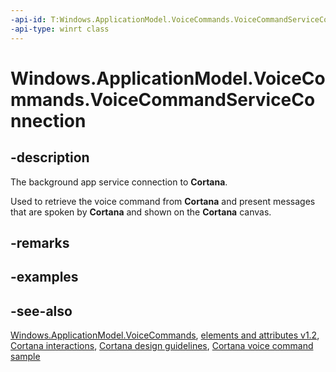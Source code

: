 ```yaml
---
-api-id: T:Windows.ApplicationModel.VoiceCommands.VoiceCommandServiceConnection
-api-type: winrt class
---
```


<!-- Class syntax.
public class VoiceCommandServiceConnection : Windows.ApplicationModel.VoiceCommands.IVoiceCommandServiceConnection
-->

# Windows.ApplicationModel.VoiceCommands.VoiceCommandServiceConnection

## -description
The background app service connection to **Cortana**.

Used to retrieve the voice command from **Cortana** and present messages that are spoken by **Cortana** and shown on the **Cortana** canvas.

## -remarks


## -examples

## -see-also
[Windows.ApplicationModel.VoiceCommands](windows_applicationmodel_voicecommands.md), [ elements and attributes v1.2](https://docs.microsoft.com/uwp/schemas/voicecommands/voice-command-elements-and-attributes-1-2), [Cortana interactions](http://msdn.microsoft.com/library/4c11a7cf-da26-4ca1-a9b9-fe52670101f5), [Cortana design guidelines](http://msdn.microsoft.com/library/a92c084b-9913-4718-9a04-569d51ace55d), [Cortana voice command sample](http://go.microsoft.com/fwlink/p/?LinkID=619899)